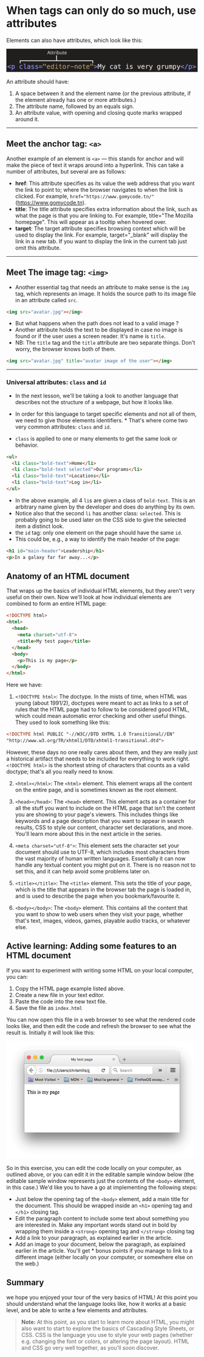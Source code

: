 # When tags can only do so much, use attributes

Elements can also have attributes, which look like this:

<p align="center">
	<img src="img/grumpy-cat-attribute-small.png" alt="">
</p>

An attribute should have:

1. A space between it and the element name (or the previous attribute, if the element already has one or more attributes.)
2. The attribute name, followed by an equals sign.
3. An attribute value, with opening and closing quote marks wrapped around it.

---

## Meet the anchor tag: <strong>`<a>`</strong>

Another example of an element is `<a>` — this stands for anchor and will make the piece of text it wraps around into a hyperlink. This can take a number of attributes, but several are as follows:

* <strong>href</strong>: This attribute specifies as its value the web address that you want the link to point to; where the browser navigates to when the link is clicked. For example, `href="https://www.gomycode.tn/"`(https://www.gomycode.tn).
* <strong>title</strong>: The title attribute specifies extra information about the link, such as what the page is that you are linking to. For example, title="The Mozilla homepage". This will appear as a tooltip when hovered over.
* <strong>target</strong>: The target attribute specifies browsing context which will be used to display the link. For example, target="_blank" will display the link in a new tab. If you want to display the link in the current tab just omit this attribute.


---

## Meet The image tag: <strong>`<img>`</strong>

* Another essential tag that needs an attribute to make sense is the `img` tag, which represents an image. It holds the source path to its image file in an attribute called `src`.

```html
<img src="avatar.jpg"></img>
```

* But what happens when the path does not lead to a valid image ?
* Another attribute holds the text to be displayed in case no image is found or if the user uses a screen reader. It's name is `title`.
* NB: The `title` tag and the `title` attribute are two separate things. Don't worry, the browser knows both of them.

```html
<img src="avatar.jpg" title="avatar image of the user"></img>
```

---

### Universal attributes: <strong>`class`</strong> and <strong>`id`</strong>

* In the next lesson, we'll be taking a look to another language that describes not the structure of a webpage, but how it looks like.
* In order for this language to target specific elements and not all of them, we need to give those elements identifiers. * That's where come two very common attributes: `class` and `id`.

* `class` is applied to one or many elements to get the same look or behavior.

```html
<ul>
  <li class="bold-text">Home</li>
  <li class="bold-text selected">Our programs</li>
  <li class="bold-text">Locations</li>
  <li class="bold-text">Log in</li>
</ul>
```

* In the above example, all 4 `li`s are given a class of `bold-text`. This is an arbitrary name given by the developer and does do anything by its own.
* Notice also that the second `li` has another class: `selected`. This is probably going to be used later on the CSS side to give the selected item a distinct look.
* the `id` tag: only one element on the page should have the same `id`.
* This could be, e.g., a way to identify the main header of the page:

```html
<h1 id="main-header">Leadership</h1>
<p>In a galaxy far far away...</p>
```

## Anatomy of an HTML document

That wraps up the basics of individual HTML elements, but they aren't very useful on their own. Now we'll look at how individual elements are combined to form an entire HTML page:

```html
<!DOCTYPE html>
<html>
  <head>
    <meta charset="utf-8">
    <title>My test page</title>
  </head>
  <body>
    <p>This is my page</p>
  </body>
</html>
```

Here we have:

1. `<!DOCTYPE html>`: The doctype. In the mists of time, when HTML was young (about 1991/2), doctypes were meant to act as links to a set of rules that the HTML page had to follow to be considered good HTML, which could mean automatic error checking and other useful things. They used to look something like this:
```html
<!DOCTYPE html PUBLIC "-//W3C//DTD XHTML 1.0 Transitional//EN"
"http://www.w3.org/TR/xhtml1/DTD/xhtml1-transitional.dtd">
```
However, these days no one really cares about them, and they are really just a historical artifact that needs to be included for everything to work right. `<!DOCTYPE html>` is the shortest string of characters that counts as a valid doctype; that's all you really need to know.

2. `<html></html>`: The `<html>` element. This element wraps all the content on the entire page, and is sometimes known as the root element.

3. `<head></head>`: The `<head>` element. This element acts as a container for all the stuff you want to include on the HTML page that isn't the content you are showing to your page's viewers. This includes things like keywords and a page description that you want to appear in search results, CSS to style our content, character set declarations, and more. You'll learn more about this in the next article in the series.

4. `<meta charset="utf-8">`: This element sets the character set your document should use to UTF-8, which includes most characters from the vast majority of human written languages. Essentially it can now handle any textual content you might put on it. There is no reason not to set this, and it can help avoid some problems later on.

5. `<title></title>`: The `<title>` element. This sets the title of your page, which is the title that appears in the browser tab the page is loaded in, and is used to describe the page when you bookmark/favourite it.
	
6. `<body></body>`: The `<body>` element. This contains all the content that you want to show to web users when they visit your page, whether that's text, images, videos, games, playable audio tracks, or whatever else.

## Active learning: Adding some features to an HTML document

If you want to experiment with writing some HTML on your local computer, you can:

1. Copy the HTML page example listed above.
2. Create a new file in your text editor.
3. Paste the code into the new text file.
4. Save the file as `index.html`

You can now open this file in a web browser to see what the rendered code looks like, and then edit the code and refresh the browser to see what the result is. Initially it will look like this:

<p align="center">
	<img src="img/template-screenshot.png" alt="" />
</p>

So in this exercise, you can edit the code locally on your computer, as outlined above, or you can edit it in the editable sample window below (the editable sample window represents just the contents of the `<body>` element, in this case.) We'd like you to have a go at implementing the following steps:

* Just below the opening tag of the `<body>` element, add a main title for the document. This should be wrapped inside an `<h1>` opening tag and `</h1>` closing tag.
* Edit the paragraph content to include some text about something you are interested in.
Make any important words stand out in bold by wrapping them inside a `<strong>` opening tag and `</strong>` closing tag
* Add a link to your paragraph, as explained earlier in the article.
* Add an image to your document, below the paragraph, as explained earlier in the article. You'll get * bonus points if you manage to link to a different image (either locally on your computer, or somewhere else on the web.)

## Summary

we hope you enjoyed your tour of the very basics of HTML! At this point you should understand what the language looks like, how it works at a basic level, and be able to write a few elements and attributes.

>	<strong>Note: </strong>At this point, as you start to learn more about HTML, you might also want to start to explore the basics of Cascading Style Sheets, or CSS. CSS is the language you use to style your web pages (whether e.g. changing the font or colors, or altering the page layout). HTML and CSS go very well together, as you'll soon discover.
